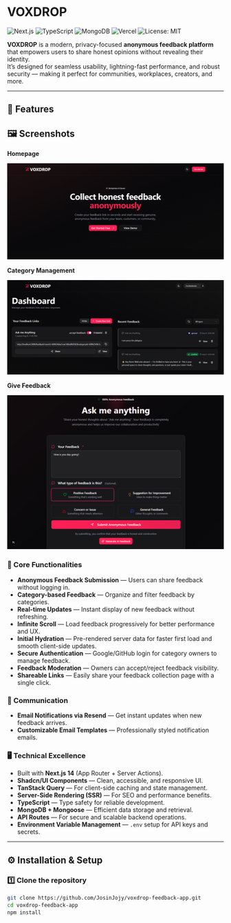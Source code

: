 # VOXDROP

![Next.js](https://img.shields.io/badge/Next.js-14-black?style=for-the-badge&logo=nextdotjs)
![TypeScript](https://img.shields.io/badge/TypeScript-5-blue?style=for-the-badge&logo=typescript)
![MongoDB](https://img.shields.io/badge/MongoDB-Atlas-green?style=for-the-badge&logo=mongodb)
![Vercel](https://img.shields.io/badge/Deployed%20on-Vercel-black?style=for-the-badge&logo=vercel)
![License: MIT](https://img.shields.io/badge/License-MIT-yellow.svg?style=for-the-badge)

**VOXDROP** is a modern, privacy-focused **anonymous feedback platform** that empowers users to share honest opinions without revealing their identity.  
It’s designed for seamless usability, lightning-fast performance, and robust security — making it perfect for communities, workplaces, creators, and more.

---

## 🚀 Features

## 🖼️ Screenshots

**Homepage**  

![Homepage Screenshot](./public/screenshots/homepage.png)

**Category Management**  

![Category Management Screenshot](./public/screenshots/category.png)

**Give Feedback** 

![Feedback View Screenshot](./public/screenshots/feedback.png)


### 🌟 Core Functionalities
- **Anonymous Feedback Submission** — Users can share feedback without logging in.
- **Category-based Feedback** — Organize and filter feedback by categories.
- **Real-time Updates** — Instant display of new feedback without refreshing.
- **Infinite Scroll** — Load feedback progressively for better performance and UX.
- **Initial Hydration** — Pre-rendered server data for faster first load and smooth client-side updates.
- **Secure Authentication** — Google/GitHub login for category owners to manage feedback.
- **Feedback Moderation** — Owners can accept/reject feedback visibility.
- **Shareable Links** — Easily share your feedback collection page with a single click.

### 📧 Communication
- **Email Notifications via Resend** — Get instant updates when new feedback arrives.
- **Customizable Email Templates** — Professionally styled notification emails.

### 🖥️ Technical Excellence
- Built with **Next.js 14** (App Router + Server Actions).
- **Shadcn/UI Components** — Clean, accessible, and responsive UI.
- **TanStack Query** — For client-side caching and state management.
- **Server-Side Rendering (SSR)** — For SEO and performance benefits.
- **TypeScript** — Type safety for reliable development.
- **MongoDB + Mongoose** — Efficient data storage and retrieval.
- **API Routes** — For secure and scalable backend operations.
- **Environment Variable Management** — `.env` setup for API keys and secrets.
---
## ⚙️ Installation & Setup

### 1️⃣ Clone the repository

```bash
git clone https://github.com/JosinJojy/voxdrop-feedback-app.git
cd voxdrop-feedback-app
npm install
```






